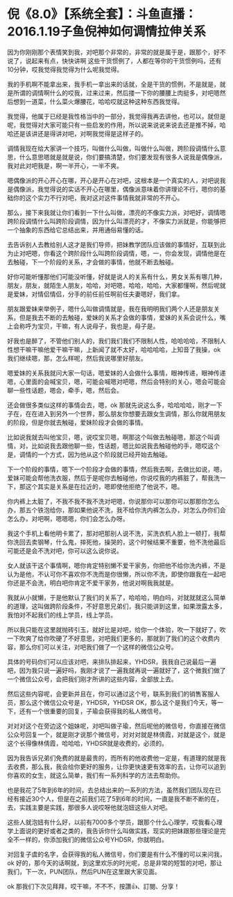 # 倪《8.0》【系统全套】：斗鱼直播：2016.1.19子鱼倪神如何调情拉伸关系

因为你刚刚那个表情笑到我，对吧那个非常的，非常的就是属于是，跟那个，好不说了，说起来有点，快快讲啊 这些干货惯例了，人都在等你的干货惯例吗，还有10分钟，哎我觉得我觉得为什么呢我觉得。

我的手机啊不能拿出来，我手机一拿出来的话就，全是干货的惯例，不是就是，就是所谓的调情啊什么的哎我，过来过来，然后搂一下你的腰腰上肉挺多，对吧嗯然后想到一道菜，什么菜火爆腰花，哈哈哎就这种这种东西我觉得。

我觉得，他属于已经是我性格当中的一部分，我觉得我再去讲他，也可以，就但是呢，我觉得对大家可能只有一些启发的作用，所以说来说说来说去还是推不掉，哈哈还是该讲还是得讲对吧，对啊我觉得是这样子的。

调情我现在给大家讲一个技巧，叫做什么叫做，叫做什么叫做，跨阶段调情什么意思，什么意思嗯就是就是说，你们要搞清楚，你们要发现有很多人说我是偶像派，我对此对吧我是，啊一半开心，一半不爽。

嗯偶像派的开心开心在哪，开心是开心在对吧，这根本是一个真实的人，对吧说我是偶像派，我觉得说的实话不开心在哪里，偶像派意味着你讲理论不行，嗯你的基础你的这个实力不行对吧，我对这对这件事情我就非常的不开心。

那么，接下来我就让你们看到一下什么叫做，漂亮的不像实力派，对吧好，调情嗯跨阶段调情什么叫跨阶段调情，因为什么叫漂亮的才，不像实力派就是，你能够把一个抽象的东西给它总结出来，并用通俗易懂的话。

去告诉别人去教给别人这才是我们导师，把妹教学团队应该做的事情好，互联到此为止对吧嗯，你看这个跨阶段什么叫跨阶段调情，嗯，一，你会发现，调情他是在去触碰，下一个阶段的关系，才会做的事情，他就不断去触碰。

好你可能听懂那他们可能没听懂，好就是说人的关系有什么，男女关系有哪几种，朋友，朋友，就陌生人朋友，哈哈，对吧嗯，哈哈，哈哈，大家都懂啊，然后呢就是爱妹，对情侣情侣，分手的前任前任啊前任夫妻嗯好，我们拿。

朋友跟爱妹来举例子，嗯什么叫做调情就是，我在我明明我们两个人还是朋友关系，但是我去不断的去触碰，爱妹的关系才会做的事情，爱妹的关系会说什么，嘴上会称呼为宝贝，干嘛，有人说母子，我也是，母子是。

好我也是醉了，不管他们别人的，我们我们我们不限制人性，哈哈哈哈，不限制人性想干嘛干嘛他爱干嘛干嘛，上新闻了就不太好，哈哈哈哈，上知音了我操，ok 我们继续嗯，那，怎么样呢，然后我说哪里好朋友。

嗯爱妹的关系我就问大家一句话，嗯爱妹的人会做什么事情，眼神传递，眼神传递嗯，心里面的会喊宝贝，嗯，可能会喊嗯对吧嗯，然后会特别的关心，嗯会可能会聊一些性话题，嗯会，牵手，嗯，然后会。

还会做很多类似这样的事情会去，嗯，ok 那就先说这么多，哈哈哈哈，刚才一下子在，在在进入到另外一个世界，那么朋友你想要去跟女生调情，那么你就用朋友的阶段，但是你就去触碰，爱妹阶段才会做的事情。

比如说我就去叫他宝贝，嗯，说哎宝贝嗯，啊那这个叫做去触碰嗯，那这个叫调情，对，比如说我去跟他聊一些，性话题，嗯比如说我去触碰他的手，嗯哎这个是，调情的一个方式，因为他从这个阶段就已经开始去触碰。

下一个阶段的事情，嗯下一个阶段才会做的事情，然后我去啊，去做比如说，嗯，爱妹可能会帮他洗衣服，然后于是呢你去触碰他，你说哎我的内裤脏了，帮我洗一下，那这个其实是关系是在拉近的，嗯即使他拒绝了他说不，嗯。

你内裤上太脏了，不我不我不我不洗对吧嗯，你说那你可以那你可以那那你怎么办，那五个铁泡给你，那如果他说不洗，我不给你洗内裤怎么办，对怎么办你们会怎么办，对吧啊，嗯嗯嗯，你们会怎么办呀。

我这个手机上看他明卡累了，那对吧那别人说不洗，买洗衣机人脸上一顿打，我帮你洗回去卖钢琴，什么鬼，摔死他，操哭的，这个时候结果不重要，他不洗他最后可能还是会不洗对吧，你可以这么说你说。

女人就该干这个事情啊，嗯你肯定特别懒不爱干家务，你把他不给你洗内裤，不是认为是他，不认可你不喜欢你不洗而是你很懒，所以你不洗，即使你跟我在一起吧你还是不会洗，明白吧你肯定不爱干家务，他说对啊我我就是。

我就从小就懒，于是他默认了我们的关系了，哈哈哈，明白吗，对就就就这么简单的道理，这叫做跨阶段条件，不好意思兄弟们，我只能讲到这里，如果泄露太多，我怕对不起我们的线上学员，线上学员。

所以我只能在这里就抛砖引玉，就好比是对吧，给你一个体验，吹一下就好了，吹一下吹爽了给你吹硬了不好意思，对吧我们更多的，那就到了我们的这个收费内容，那么你们可以关注，对吧我们做了一个这样的微信公众号。

具体的号码你们可以应该对吧，来排队排起来，YHDSR，我我自己说最后一遍吧，因为我只说一遍好吗，我刚才说了一遍我就再说一遍就好了，这个微我们做了一个微信公众号，会把我们刚才所讲的这些内容，全部放上去。

然后这些内容呢，会更新并且在，你可以通过这个号，联系到我们的销售客服人员，那么这个微信公众号是，YHDSR，YHDSR OK，那么这个是我们今天，等一下，还有一个很重要的回复，子瑜会获得我的私人微信号。

对对对这个在旁边这个姐妹呢，对吧叫做子瑜，然后呢他的微信号，你直接在微信公众号回复一个，就是刚才说那个微信号，对对对就是林倩霞，对就是这个，就是这个长得像林倩霞，哈哈哈，YHDSR就是收费的，必须的。

因为我告诉兄弟们免费的就是最贵的，而所有的他收费他一定是，有道理的就是我去收费，那么我，我会给你更好的服务，让你更快速更有效率的去，让你可以追到你喜欢的女生，就这么简单，我们有一系列科学的方法去帮助你。

也是我花了5年到6年的时间，去总结出来的一系列的方法，虽然我们团队现在已经有接近30个人，但是在之前我们花了5到6年的时间，一直是我不断不断的在，去，实践主要是实践，那很多人说哎呀他就泡妞这些人对吧。

这些人就泡妞有什么好，以前有7000多个学员，跟那个什么心理学，哎我看心理学上面说的更好或者之类的，我告诉你什么叫做实践，现实的把妹跟那些理论是完全不一样的，你添加我们的微信公众号YHDSR，你就明白。

对回复子虞的名字，会获得我的私人微信号，你们要是有什么不懂的可以来问我，ok 好的，那今天的话啊就，到这里欢乐的时光呢，总是非常的短暂的对吧，那让我们，下一次，PUN团队，然后PUN在这里跟大家见面。

ok 那我们下次见拜拜，哎干嘛，不不不，按讚👍、訂閱、分享！